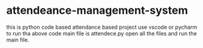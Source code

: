 # attendeance-management-system
this is python code based attendance  based project
use vscode or pycharm to run tha above code
main file is attendece.py open all the files and run the main file.
